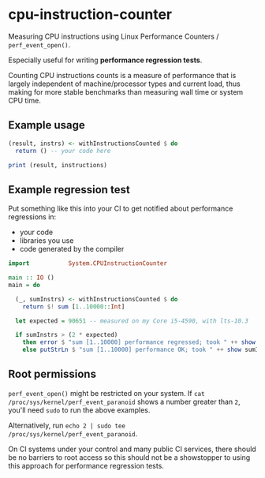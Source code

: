 # cpu-instruction-counter

Measuring CPU instructions using Linux Performance Counters / `perf_event_open()`.

Especially useful for writing **performance regression tests**.

Counting CPU instructions counts is a measure of performance that is largely independent of machine/processor types and current load, thus making for more stable benchmarks than measuring wall time or system CPU time.

## Example usage

```haskell
(result, instrs) <- withInstructionsCounted $ do
  return () -- your code here

print (result, instructions)
```

## Example regression test

Put something like this into your CI to get notified about performance regressions in:

* your code
* libraries you use
* code generated by the compiler

```haskell
import           System.CPUInstructionCounter

main :: IO ()
main = do

  (_, sumInstrs) <- withInstructionsCounted $ do
    return $! sum [1..10000::Int]

  let expected = 90651 -- measured on my Core i5-4590, with lts-10.3

  if sumInstrs > (2 * expected)
    then error $ "sum [1..10000] performance regressed; took " ++ show sumInstrs ++ " instructions"
    else putStrLn $ "sum [1..10000] performance OK; took " ++ show sumInstrs ++ " instructions"
```


## Root permissions

`perf_event_open()` might be restricted on your system. If `cat /proc/sys/kernel/perf_event_paranoid` shows a number greater than `2`, you'll need `sudo` to run the above examples.

Alternatively, run `echo 2 | sudo tee /proc/sys/kernel/perf_event_paranoid`.

On CI systems under your control and many public CI services, there should be no barriers to root access so this should not be a showstopper to using this approach for performance regression tests.
